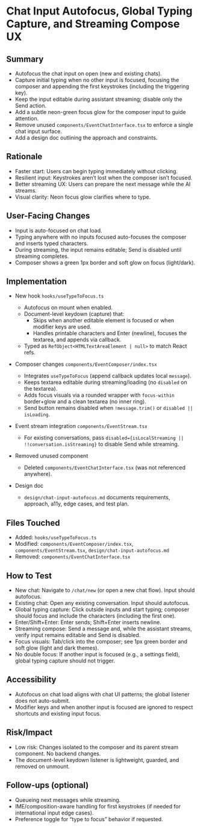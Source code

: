# Chat Input Autofocus, Global Typing Capture, and Streaming Compose UX

## Summary
- Autofocus the chat input on open (new and existing chats).
- Capture initial typing when no other input is focused, focusing the composer and appending the first keystrokes (including the triggering key).
- Keep the input editable during assistant streaming; disable only the Send action.
- Add a subtle neon-green focus glow for the composer input to guide attention.
- Remove unused `components/EventChatInterface.tsx` to enforce a single chat input surface.
- Add a design doc outlining the approach and constraints.

## Rationale
- Faster start: Users can begin typing immediately without clicking.
- Resilient input: Keystrokes aren’t lost when the composer isn’t focused.
- Better streaming UX: Users can prepare the next message while the AI streams.
- Visual clarity: Neon focus glow clarifies where to type.

## User-Facing Changes
- Input is auto-focused on chat load.
- Typing anywhere with no inputs focused auto-focuses the composer and inserts typed characters.
- During streaming, the input remains editable; Send is disabled until streaming completes.
- Composer shows a green 1px border and soft glow on focus (light/dark).

## Implementation
- New hook `hooks/useTypeToFocus.ts`
  - Autofocus on mount when enabled.
  - Document-level keydown (capture) that:
    - Skips when another editable element is focused or when modifier keys are used.
    - Handles printable characters and Enter (newline), focuses the textarea, and appends via callback.
  - Typed as `RefObject<HTMLTextAreaElement | null>` to match React refs.

- Composer changes `components/EventComposer/index.tsx`
  - Integrates `useTypeToFocus` (append callback updates local `message`).
  - Keeps textarea editable during streaming/loading (no `disabled` on the textarea).
  - Adds focus visuals via a rounded wrapper with `focus-within` border+glow and a clean textarea (no inner ring).
  - Send button remains disabled when `!message.trim()` or `disabled || isLoading`.

- Event stream integration `components/EventStream.tsx`
  - For existing conversations, pass `disabled={isLocalStreaming || !!conversation.isStreaming}` to disable Send while streaming.

- Removed unused component
  - Deleted `components/EventChatInterface.tsx` (was not referenced anywhere).

- Design doc
  - `design/chat-input-autofocus.md` documents requirements, approach, a11y, edge cases, and test plan.

## Files Touched
- Added: `hooks/useTypeToFocus.ts`
- Modified: `components/EventComposer/index.tsx`, `components/EventStream.tsx`, `design/chat-input-autofocus.md`
- Removed: `components/EventChatInterface.tsx`

## How to Test
- New chat: Navigate to `/chat/new` (or open a new chat flow). Input should autofocus.
- Existing chat: Open any existing conversation. Input should autofocus.
- Global typing capture: Click outside inputs and start typing; composer should focus and include the characters (including the first one).
- Enter/Shift+Enter: Enter sends; Shift+Enter inserts newline.
- Streaming compose: Send a message and, while the assistant streams, verify input remains editable and Send is disabled.
- Focus visuals: Tab/click into the composer; see 1px green border and soft glow (light and dark themes).
- No double focus: If another input is focused (e.g., a settings field), global typing capture should not trigger.

## Accessibility
- Autofocus on chat load aligns with chat UI patterns; the global listener does not auto-submit.
- Modifier keys and when another input is focused are ignored to respect shortcuts and existing input focus.

## Risk/Impact
- Low risk: Changes isolated to the composer and its parent stream component. No backend changes.
- The document-level keydown listener is lightweight, guarded, and removed on unmount.

## Follow-ups (optional)
- Queueing next messages while streaming.
- IME/composition-aware handling for first keystrokes (if needed for international input edge cases).
- Preference toggle for “type to focus” behavior if requested.

